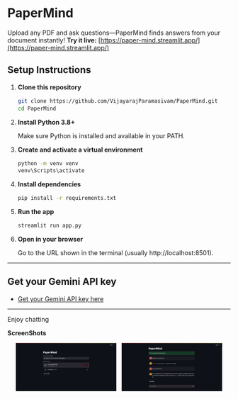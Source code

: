 # PaperMind
Upload any PDF and ask questions—PaperMind finds answers from your document instantly! 
**Try it live:** [https://paper-mind.streamlit.app/](https://paper-mind.streamlit.app/)
## Setup Instructions

1. **Clone this repository**
   ```sh
   git clone https://github.com/VijayarajParamasivam/PaperMind.git
   cd PaperMind
   ```

2. **Install Python 3.8+**
   
   Make sure Python is installed and available in your PATH.

4. **Create and activate a virtual environment**
   ```sh
   python -m venv venv
   venv\Scripts\activate
   ```

5. **Install dependencies**
   ```sh
   pip install -r requirements.txt
   ```

6. **Run the app**
   ```sh
   streamlit run app.py
   ```

7. **Open in your browser**
   
   Go to the URL shown in the terminal (usually http://localhost:8501).

---

## Get your Gemini API key

- [Get your Gemini API key here](https://aistudio.google.com/apikey)

---

Enjoy chatting

**ScreenShots**

<p align="center">
  <img src="screenshots/home.png" alt="Home" width="45%" />
  &nbsp;
  <img src="screenshots/chat_interface.png" alt="Chat" width="45%" />
</p>

